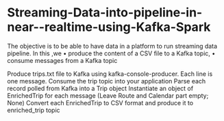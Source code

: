 # Streaming-Data-into-pipeline-in-near--realtime-using-Kafka-Spark

The objective is to be able to have data in a platform to run streaming data pipeline.
In this ,we 
• produce the content of a CSV file to a Kafka topic,
• consume messages from a Kafka topic

Produce trips.txt file to Kafka using kafka-console-producer. Each line is one message.
Consume the trip topic into your application 
Parse each record polled from Kafka into a Trip object 
Instantiate an object of EnrichedTrip for each message (Leave Route and Calendar part empty; None)
Convert each EnrichedTrip to CSV format and produce it to enriched_trip topic
